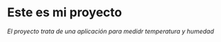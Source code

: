 # Este  es  mi proyecto
*El  proyecto  trata  de una  aplicación  para medidr temperatura  y  humedad*
